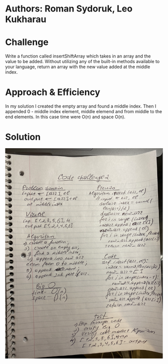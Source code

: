 # Authors: Roman Sydoruk, Leo Kukharau

# Challenge
Write a function called insertShiftArray which takes in an array and the value to be added. Without utilizing any of the built-in methods available to your language, return an array with the new value added at the middle index.

# Approach & Efficiency
In my solution I created the empty array and found a middle index. Then I appended 0 - middle index element, middle elemend and from middle to the end elements. In this case time were O(n) and space O(n). 

# Solution
<img src="https://github.com/sydoruk89/data-structures-and-algorithms/blob/master/assets/arra_shift.jpg">
